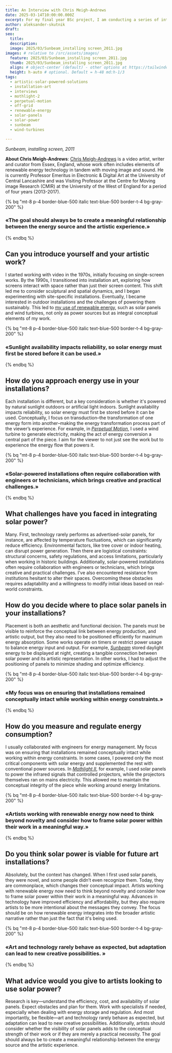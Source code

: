 ```yaml
---
title: An Interview with Chris Meigh-Andrews
date: 2025-03-14T10:00:00.000Z
excerpt: For my final year BSc project, I am conducting a series of interviews with artists who work with solar-powered solutions. Chris Meigh-Andrews is a British media artist and video historian who, since the 1990s, has been incorporating sustainable energy systems into his video and audio pieces.
author: aleksander-skutnik
draft:
seo:
  title:
  description:
  image: 2025/03/Sunbeam_installing screen_2011.jpg
images: # relative to /src/assets/images/
  feature: 2025/03/Sunbeam_installing screen_2011.jpg
  thumb: 2025/03/Sunbeam_installing screen_2011.jpg
  align: # object-center (default) - other options at https://tailwindcss.com/docs/object-position
  height: h-auto # optional. Default = h-48 md:h-1/3
tags:
  - artistic-solar-powered-solutions
  - installation-art
  - interviews
  - mothlight-2
  - perpetual-motion
  - off-grid
  - renewable-energy
  - solar-panels
  - solar-power
  - sunbeam
  - wind-turbines

---
```


*Sunbeam, installing screen, 2011*

**About Chris Meigh-Andrews**: [Chris Meigh-Andrews](https://www.meigh-andrews.com) is a video artist, writer and curator from Essex, England, whose work often includes elements of renewable energy technology in tandem with moving image and sound. He is currently Professor Emeritus in Electronic & Digital Art at the University of Central Lancashire and was Visiting Professor at the Centre for Moving image Research (CMIR) at the University of the West of England for a period of four years (2013-2017).

{% bq "mt-8 p-4 border-blue-500 italic text-blue-500 border-t-4 bg-gray-200" %}
<h3>«The goal should always be to create a meaningful relationship between the energy source and the artistic experience.»</h3>
{% endbq %}

## Can you introduce yourself and your artistic work?

I started working with video in the 1970s, initially focusing on single-screen works. By the 1990s, I transitioned into installation art, exploring how screens interact with space rather than just their screen content. This shift led me to consider sculptural and spatial dynamics, and I began experimenting with site-specific installations. Eventually, I became interested in outdoor installations and the challenges of powering them sustainably. This led to [my use of renewable energy](https://www.meigh-andrews.com/renewables), such as solar panels and wind turbines, not only as power sources but as integral conceptual elements of my work.

{% bq "mt-8 p-4 border-blue-500 italic text-blue-500 border-t-4 bg-gray-200" %}
<h3>«Sunlight availability impacts reliability, so solar energy must first be stored before it can be used.»</h3>
{% endbq %}

## How do you approach energy use in your installations?

Each installation is different, but a key consideration is whether it's powered by natural sunlight outdoors or artificial light indoors. Sunlight availability impacts reliability, so solar energy must first be stored before it can be used. Conceptually, I focus on transduction–the transformation of one energy form into another–making the energy transformation process part of the viewer’s experience. For example, in *[Perpetual Motion](http://www.meigh-andrews.com/installations/1990-1995/perpetual-motion)*, I used a wind turbine to generate electricity, making the act of energy conversion a central part of the piece. I aim for the viewer to not just see the work but to experience the energy flow that powers it.

{% bq "mt-8 p-4 border-blue-500 italic text-blue-500 border-t-4 bg-gray-200" %}
<h3>«Solar-powered installations often require collaboration with engineers or technicians, which brings creative and practical challenges.»</h3>
{% endbq %}

## What challenges have you faced in integrating solar power?

Many. First, technology rarely performs as advertised-solar panels, for instance, are affected by temperature fluctuations, which can significantly reduce efficiency. Environmental factors, like tree cover or indoor heating, can disrupt power generation. Then there are logistical constraints: structural concerns, safety regulations, and access limitations, particularly when working in historic buildings. Additionally, solar-powered installations often require collaboration with engineers or technicians, which brings creative and practical challenges. I’ve also encountered resistance from institutions hesitant to alter their spaces. Overcoming these obstacles requires adaptability and a willingness to modify initial ideas based on real-world constraints.

## How do you decide where to place solar panels in your installations?

Placement is both an aesthetic and functional decision. The panels must be visible to reinforce the conceptual link between energy production, and artistic output, but they also need to be positioned efficiently for maximum energy absorption. Some works operate on timers or restrict power usage to balance energy input and output. For example, *[Sunbeam](http://www.meigh-andrews.com/installations/2006-2010/sunbeam)* stored daylight energy to be displayed at night, creating a tangible connection between solar power and its artistic representation. In other works, I had to adjust the positioning of panels to minimize shading and optimize efficiency.

{% bq "mt-8 p-4 border-blue-500 italic text-blue-500 border-t-4 bg-gray-200" %}
<h3>«My focus was on ensuring that installations remained conceptually intact while working within energy constraints.»</h3>
{% endbq %}

## How do you measure and regulate energy consumption?

I usually collaborated with engineers for energy management. My focus was on ensuring that installations remained conceptually intact while working within energy constraints. In some cases, I powered only the most critical components with solar energy and supplemented the rest with conventional power sources. In *[Mothlight II](http://www.meigh-andrews.com/installations/1996-2001/mothlight)*, for example, I used solar panels to power the infrared signals that controlled projectors, while the projectors themselves ran on mains electricity. This allowed me to maintain the conceptual integrity of the piece while working around energy limitations.

{% bq "mt-8 p-4 border-blue-500 italic text-blue-500 border-t-4 bg-gray-200" %}
<h3>«Artists working with renewable energy now need to think beyond novelty and consider how to frame solar power within their work in a meaningful way.»</h3>
{% endbq %}

## Do you think solar power is viable for future art installations?

Absolutely, but the context has changed. When I first used solar panels, they were novel, and some people didn’t even recognize them. Today, they are commonplace, which changes their conceptual impact. Artists working with renewable energy now need to think beyond novelty and consider how to frame solar power within their work in a meaningful way. Advances in technology have improved efficiency and affordability, but they also require artists to be more intentional about the messages they convey. The focus should be on how renewable energy integrates into the broader artistic narrative rather than just the fact that it's being used.

{% bq "mt-8 p-4 border-blue-500 italic text-blue-500 border-t-4 bg-gray-200" %}
<h3>«Art and technology rarely behave as expected, but adaptation can lead to new creative possibilities.
»</h3>
{% endbq %}

## What advice would you give to artists looking to use solar power?

Research is key—understand the efficiency, cost, and availability of solar panels. Expect obstacles and plan for them. Work with specialists if needed, especially when dealing with energy storage and regulation. And most importantly, be flexible—art and technology rarely behave as expected, but adaptation can lead to new creative possibilities. Additionally, artists should consider whether the visibility of solar panels adds to the conceptual strength of their work or if they are merely a practical necessity. The goal should always be to create a meaningful relationship between the energy source and the artistic experience.

